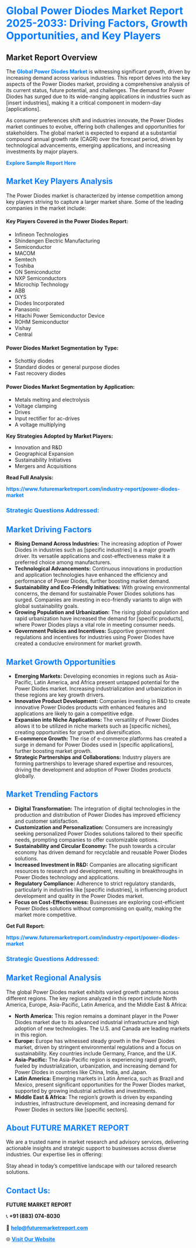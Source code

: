 <h1 style="color: #007BFF;">Global Power Diodes Market Report 2025-2033: Driving Factors, Growth Opportunities, and Key Players</h1>

<section id="overview">
<h2>Market Report Overview</h2>
<p>The <a href="https://www.futuremarketreport.com/industry-report/power-diodes-market" style="color: #007BFF; text-decoration: none;"><strong>Global Power Diodes Market</strong></a> is witnessing significant growth, driven by increasing demand across various industries. This report delves into the key aspects of the Power Diodes market, providing a comprehensive analysis of its current status, future potential, and challenges. The demand for Power Diodes has surged due to its wide-ranging applications in industries such as [insert industries], making it a critical component in modern-day [applications].</p>
<p>As consumer preferences shift and industries innovate, the Power Diodes market continues to evolve, offering both challenges and opportunities for stakeholders. The global market is expected to expand at a substantial compound annual growth rate (CAGR) over the forecast period, driven by technological advancements, emerging applications, and increasing investments by major players.</p>
</section>

<section id="overview">
<p><a href="https://www.futuremarketreport.com/request-sample/reportId=81474" style="color: #007BFF; text-decoration: none;"><strong>Explore Sample Report Here</strong></a></p>
</section>

<section id="key-players">
<h2 style="color: #007BFF;">Market Key Players Analysis</h2>
<p>The Power Diodes market is characterized by intense competition among key players striving to capture a larger market share. Some of the leading companies in the market include:</p>
<h4>Key Players Covered in the Power Diodes Report:</h4>
<ul><li>Infineon Technologies</li><li>Shindengen Electric Manufacturing</li><li>Semiconductor</li><li>MACOM</li><li>Semtech</li><li>Toshiba</li><li>ON Semiconductor</li><li>NXP Semiconductors</li><li>Microchip Technology</li><li>ABB</li><li>IXYS</li><li>Diodes Incorporated</li><li>Panasonic</li><li>Hitachi Power Semiconductor Device</li><li>ROHM Semiconductor</li><li>Vishay</li><li>Central</li></ul>
<h4>Power Diodes Market Segmentation by Type:</h4>
<ul><li>Schottky diodes</li><li>Standard diodes or general purpose diodes</li><li>Fast recovery diodes</li></ul>

<h4>Power Diodes Market Segmentation by Application:</h4>
<ul><li>Metals melting and electrolysis</li><li>Voltage clamping</li><li>Drives</li><li>Input rectifier for ac-drives</li><li>A voltage multiplying</li></ul>
<p><strong>Key Strategies Adopted by Market Players:</strong></p>
<ul>
<li>Innovation and R&D</li>
<li>Geographical Expansion</li>
<li>Sustainability Initiatives</li>
<li>Mergers and Acquisitions</li>
</ul>
</section>

<section>
<p><strong>Read Full Analysis: </strong></p><a href="https://www.futuremarketreport.com/industry-report/power-diodes-market" style="color: #007BFF; text-decoration: none;"><strong>https://www.futuremarketreport.com/industry-report/power-diodes-market</strong></a>
<h3 style="color: #007BFF;">Strategic Questions Addressed:</h3>
</section>

<section id="driving-factors">
<h2 style="color: #007BFF;">Market Driving Factors</h2>
<ul>
<li><strong>Rising Demand Across Industries:</strong> The increasing adoption of Power Diodes in industries such as [specific industries] is a major growth driver. Its versatile applications and cost-effectiveness make it a preferred choice among manufacturers.</li>
<li><strong>Technological Advancements:</strong> Continuous innovations in production and application technologies have enhanced the efficiency and performance of Power Diodes, further boosting market demand.</li>
<li><strong>Sustainability and Eco-Friendly Initiatives:</strong> With growing environmental concerns, the demand for sustainable Power Diodes solutions has surged. Companies are investing in eco-friendly variants to align with global sustainability goals.</li>
<li><strong>Growing Population and Urbanization:</strong> The rising global population and rapid urbanization have increased the demand for [specific products], where Power Diodes plays a vital role in meeting consumer needs.</li>
<li><strong>Government Policies and Incentives:</strong> Supportive government regulations and incentives for industries using Power Diodes have created a conducive environment for market growth.</li>
</ul>
</section>

<section id="growth-opportunities">
<h2 style="color: #007BFF;">Market Growth Opportunities</h2>
<ul>
<li><strong>Emerging Markets:</strong> Developing economies in regions such as Asia-Pacific, Latin America, and Africa present untapped potential for the Power Diodes market. Increasing industrialization and urbanization in these regions are key growth drivers.</li>
<li><strong>Innovative Product Development:</strong> Companies investing in R&D to create innovative Power Diodes products with enhanced features and applications are likely to gain a competitive edge.</li>
<li><strong>Expansion into Niche Applications:</strong> The versatility of Power Diodes allows it to be utilized in niche markets such as [specific niches], creating opportunities for growth and diversification.</li>
<li><strong>E-commerce Growth:</strong> The rise of e-commerce platforms has created a surge in demand for Power Diodes used in [specific applications], further boosting market growth.</li>
<li><strong>Strategic Partnerships and Collaborations:</strong> Industry players are forming partnerships to leverage shared expertise and resources, driving the development and adoption of Power Diodes products globally.</li>
</ul>
</section>

<section id="trending-factors">
<h2 style="color: #007BFF;">Market Trending Factors</h2>
<ul>
<li><strong>Digital Transformation:</strong> The integration of digital technologies in the production and distribution of Power Diodes has improved efficiency and customer satisfaction.</li>
<li><strong>Customization and Personalization:</strong> Consumers are increasingly seeking personalized Power Diodes solutions tailored to their specific needs, prompting companies to offer customizable options.</li>
<li><strong>Sustainability and Circular Economy:</strong> The push towards a circular economy has driven demand for recyclable and reusable Power Diodes solutions.</li>
<li><strong>Increased Investment in R&D:</strong> Companies are allocating significant resources to research and development, resulting in breakthroughs in Power Diodes technology and applications.</li>
<li><strong>Regulatory Compliance:</strong> Adherence to strict regulatory standards, particularly in industries like [specific industries], is influencing product development and quality in the Power Diodes market.</li>
<li><strong>Focus on Cost-Effectiveness:</strong> Businesses are exploring cost-efficient Power Diodes solutions without compromising on quality, making the market more competitive.</li>
</ul>
</section>

<section>
<p><strong>Get Full Report: </strong></p><a href="https://www.futuremarketreport.com/industry-report/power-diodes-market" style="color: #007BFF; text-decoration: none;"><strong>https://www.futuremarketreport.com/industry-report/power-diodes-market</strong></a>
<h3 style="color: #007BFF;">Strategic Questions Addressed:</h3>
</section>


<section id="regional-analysis">
<h2 style="color: #007BFF;">Market Regional Analysis</h2>
<p>The global Power Diodes market exhibits varied growth patterns across different regions. The key regions analyzed in this report include North America, Europe, Asia-Pacific, Latin America, and the Middle East & Africa:</p>
<ul>
<li><strong>North America:</strong> This region remains a dominant player in the Power Diodes market due to its advanced industrial infrastructure and high adoption of new technologies. The U.S. and Canada are leading markets in this region.</li>
<li><strong>Europe:</strong> Europe has witnessed steady growth in the Power Diodes market, driven by stringent environmental regulations and a focus on sustainability. Key countries include Germany, France, and the U.K.</li>
<li><strong>Asia-Pacific:</strong> The Asia-Pacific region is experiencing rapid growth, fueled by industrialization, urbanization, and increasing demand for Power Diodes in countries like China, India, and Japan.</li>
<li><strong>Latin America:</strong> Emerging markets in Latin America, such as Brazil and Mexico, present significant opportunities for the Power Diodes market, supported by growing industrial activities and investments.</li>
<li><strong>Middle East & Africa:</strong> The region’s growth is driven by expanding industries, infrastructure development, and increasing demand for Power Diodes in sectors like [specific sectors].</li>
</ul>
</section>

<footer>
<h2 style="color: #007BFF;">About FUTURE MARKET REPORT</h2>
<p>We are a trusted name in market research and advisory services, delivering actionable insights and strategic support to businesses across diverse industries. Our expertise lies in offering:</p>

<p>Stay ahead in today’s competitive landscape with our tailored research solutions.</p>

<h2 style="color: #007BFF;">Contact Us:</h2>
<p><strong>FUTURE MARKET REPORT</strong></p>
<p>📞 <strong>+91 (883) 074-8030</strong></p>
<p>📧 <strong><a href="mailto:help@futuremarketreport.com" style="color: #007BFF;">help@futuremarketreport.com</a></strong></p>
<p>🌐 <strong><a href="https://www.futuremarketreport.com/" style="color: #007BFF;">Visit Our Website</a></strong></p>
</footer>